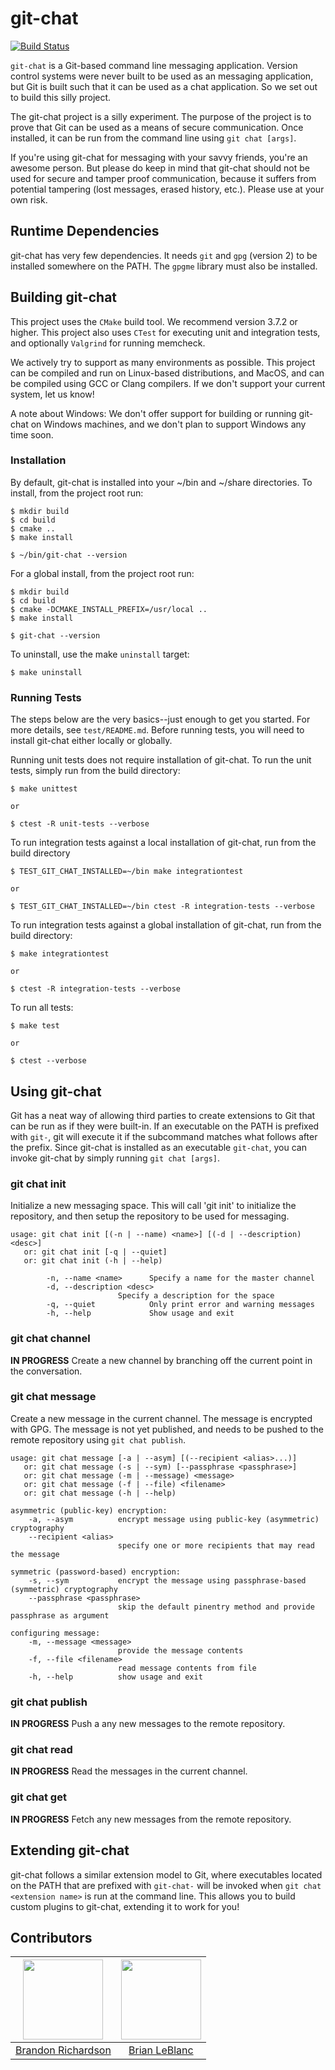 # git-chat
[![Build Status](https://travis-ci.com/brandon1024/gitchat.svg?token=zYgs3LGRABLGhdeJPft1&branch=master)](https://travis-ci.com/brandon1024/gitchat)

`git-chat` is a Git-based command line messaging application. Version control systems were never built to be used as an messaging application, but Git is built such that it can be used as a chat application. So we set out to build this silly project.

The git-chat project is a silly experiment. The purpose of the project is to prove that Git can be used as a means of secure communication. Once installed, it can be run from the command line using `git chat [args]`.

If you're using git-chat for messaging with your savvy friends, you're an awesome person. But please do keep in mind that git-chat should not be used for secure and tamper proof communication, because it suffers from potential tampering (lost messages, erased history, etc.). Please use at your own risk.

## Runtime Dependencies
git-chat has very few dependencies. It needs `git` and `gpg` (version 2) to be installed somewhere on the PATH. The `gpgme` library must also be installed.

## Building git-chat
This project uses the `CMake` build tool. We recommend version 3.7.2 or higher. This project also uses `CTest` for executing unit and integration tests, and optionally `Valgrind` for running memcheck.

We actively try to support as many environments as possible. This project can be compiled and run on Linux-based distributions, and MacOS, and can be compiled using GCC or Clang compilers. If we don't support your current system, let us know!

A note about Windows: We don't offer support for building or running git-chat on Windows machines, and we don't plan to support Windows any time soon.

### Installation
By default, git-chat is installed into your ~/bin and ~/share directories. To install, from the project root run:
```
$ mkdir build
$ cd build
$ cmake ..
$ make install

$ ~/bin/git-chat --version
```

For a global install, from the project root run:
```
$ mkdir build
$ cd build
$ cmake -DCMAKE_INSTALL_PREFIX=/usr/local ..
$ make install

$ git-chat --version
```

To uninstall, use the make `uninstall` target:
```
$ make uninstall
```

### Running Tests
The steps below are the very basics--just enough to get you started. For more details, see `test/README.md`. Before running tests, you will need to install git-chat either locally or globally.

Running unit tests does not require installation of git-chat. To run the unit tests, simply run from the build directory:
```
$ make unittest

or

$ ctest -R unit-tests --verbose
```

To run integration tests against a local installation of git-chat, run from the build directory
```
$ TEST_GIT_CHAT_INSTALLED=~/bin make integrationtest

or

$ TEST_GIT_CHAT_INSTALLED=~/bin ctest -R integration-tests --verbose
```

To run integration tests against a global installation of git-chat, run from the build directory:
```
$ make integrationtest

or

$ ctest -R integration-tests --verbose
```

To run all tests:
```
$ make test

or

$ ctest --verbose
```

## Using git-chat
Git has a neat way of allowing third parties to create extensions to Git that can be run as if they were built-in. If an executable on the PATH is prefixed with `git-`, git will execute it if the subcommand matches what follows after the prefix. Since git-chat is installed as an executable `git-chat`, you can invoke git-chat by simply running `git chat [args]`.

### git chat init
Initialize a new messaging space. This will call 'git init' to initialize the repository, and then setup the repository to be used for messaging.

```
usage: git chat init [(-n | --name) <name>] [(-d | --description) <desc>]
   or: git chat init [-q | --quiet]
   or: git chat init (-h | --help)

        -n, --name <name>      Specify a name for the master channel
        -d, --description <desc>
                        Specify a description for the space
        -q, --quiet            Only print error and warning messages
        -h, --help             Show usage and exit
```

### git chat channel
**IN PROGRESS** Create a new channel by branching off the current point in the conversation.

### git chat message
Create a new message in the current channel. The message is encrypted with GPG. The message is not yet published, and needs to be pushed to the remote repository using `git chat publish`.

```
usage: git chat message [-a | --asym] [(--recipient <alias>...)]
   or: git chat message (-s | --sym) [--passphrase <passphrase>]
   or: git chat message (-m | --message) <message>
   or: git chat message (-f | --file) <filename>
   or: git chat message (-h | --help)

asymmetric (public-key) encryption:
    -a, --asym          encrypt message using public-key (asymmetric) cryptography
    --recipient <alias>
                        specify one or more recipients that may read the message

symmetric (password-based) encryption:
    -s, --sym           encrypt the message using passphrase-based (symmetric) cryptography
    --passphrase <passphrase>
                        skip the default pinentry method and provide passphrase as argument

configuring message:
    -m, --message <message>
                        provide the message contents
    -f, --file <filename>
                        read message contents from file
    -h, --help          show usage and exit
```

### git chat publish
**IN PROGRESS** Push a any new messages to the remote repository.

### git chat read
**IN PROGRESS** Read the messages in the current channel.

### git chat get
**IN PROGRESS** Fetch any new messages from the remote repository.

## Extending git-chat
git-chat follows a similar extension model to Git, where executables located on the PATH that are prefixed with `git-chat-` will be invoked when `git chat <extension name>` is run at the command line. This allows you to build custom plugins to git-chat, extending it to work for you!

## Contributors

|[<img src="https://avatars3.githubusercontent.com/u/22732449?v=3&s=460" width="128">](https://github.com/brandon1024)|[<img src="https://avatars1.githubusercontent.com/u/8900382?s=460&v=4" width="128">](https://github.com/omnibrian)
|:---:|:---:|
|[Brandon Richardson](https://github.com/brandon1024)| [Brian LeBlanc](https://github.com/omnibrian)